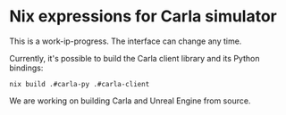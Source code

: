 # Nix expressions for Carla simulator

This is a work-ip-progress. The interface can change any time.

Currently, it's possible to build the Carla client library and its
Python bindings:

    nix build .#carla-py .#carla-client

We are working on building Carla and Unreal Engine from source.
